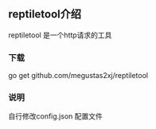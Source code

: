 ## reptiletool介绍

reptiletool 是一个http请求的工具

### 下载

go get github.com/megustas2xj/reptiletool


### 说明
自行修改config.json 配置文件
